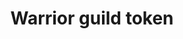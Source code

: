 ---
layout: item
title: Warrior guild token
item-id: 8851
datatable: true
id: 8851
name: "Warrior guild token"
members: true
lowalch: 0
highalch: 0
examine: "Warrior Guild Token."
monsters:
  - id: 2450
    name: "Animated Bronze Armour"
    members: true
    combat_level: 11
    wiki_url: "https://oldschool.runescape.wiki/w/Animated_Bronze_Armour"
    drops:
      - quantity: "5"
        rarity: 1
    image: ""
  - id: 2451
    name: "Animated Iron Armour"
    members: true
    combat_level: 23
    wiki_url: "https://oldschool.runescape.wiki/w/Animated_Iron_Armour"
    drops:
      - quantity: "10"
        rarity: 1
    image: ""
  - id: 2452
    name: "Animated Steel Armour"
    members: true
    combat_level: 46
    wiki_url: "https://oldschool.runescape.wiki/w/Animated_Steel_Armour"
    drops:
      - quantity: "15"
        rarity: 1
    image: ""
  - id: 2453
    name: "Animated Black Armour"
    members: true
    combat_level: 69
    wiki_url: "https://oldschool.runescape.wiki/w/Animated_Black_Armour"
    drops:
      - quantity: "20"
        rarity: 1
    image: ""
  - id: 2454
    name: "Animated Mithril Armour"
    members: true
    combat_level: 92
    wiki_url: "https://oldschool.runescape.wiki/w/Animated_Mithril_Armour"
    drops:
      - quantity: "25"
        rarity: 1
    image: ""
  - id: 2455
    name: "Animated Adamant Armour"
    members: true
    combat_level: 113
    wiki_url: "https://oldschool.runescape.wiki/w/Animated_Adamant_Armour"
    drops:
      - quantity: "30"
        rarity: 1
    image: ""
  - id: 2456
    name: "Animated Rune Armour"
    members: true
    combat_level: 138
    wiki_url: "https://oldschool.runescape.wiki/w/Animated_Rune_Armour"
    drops:
      - quantity: "40"
        rarity: 1
    image: ""
---